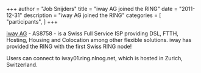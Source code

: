 +++
author = "Job Snijders"
title = "iway AG joined the RING"
date = "2011-12-31"
description = "iway AG joined the RING"
categories = [
    "participants",
]
+++

<a href="http://www.iway.ch/">iway AG</a> - AS8758 -  is a Swiss Full Service ISP providing DSL, FTTH, Hosting, Housing and Colocation among other flexible solutions. iway has provided the RING with the first Swiss RING node!

Users can connect to iway01.ring.nlnog.net, which is hosted in Zurich, Switzerland. 


